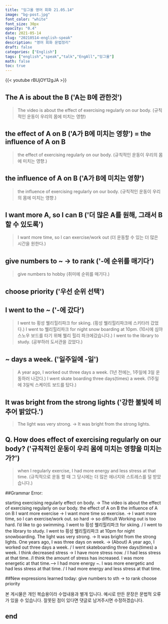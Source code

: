 ```yaml
---
title: "잉그올 영어 회화 21.05.14"
image: "bg-post.jpg"
font_color: "white"
font_size: 30px
opacity: "0.4"
date: 2021-05-14
slug: "20210514-english-speak"
description: "영어 회화 문법정리"
draft: false
categories: ["English"]
tags: ["english","speak","talk","EngAll","잉그올"]
math: false
toc: true
---
```


{{< youtube rBUjOY12gJA >}}

## The A is about the B ('A는 B에 관한것')
> The video is about the effect of exercising regularly on our body. (규칙적인 운동이 우리의 몸에 미치는 영향)

## the effect of A on B ('A가 B에 미치는 영향') = the influence of A on B
> the effect of exercising regularly on our body. (규칙적인 운동이 우리의 몸에 미치는 영향.)

## the influence of A on B ('A가 B에 미치는 영향')
> the influence of exercising regularly on our body. (규칙적인 운동이 우리의 몸에 미치는 영향.)

## I want more A, so I can B ('더 많은 A를 원해, 그래서 B 할 수 있도록')
> I want more time, so I can exercise/work out (더 운동할 수 있는 더 많은 시간을 원한다.)

## give numbers to ~ → to rank ('-에 순위를 매기다')
> give numbers to hobby (취미에 순위를 매기다.)

## choose priority ('우선 순위 선택')

## I went to the ~ ('-에 갔다')
> I went to 횡성 웰리힐리파크 for skiing. (횡성 웰리힐리파크에 스키타러 갔었다.)
> I went to 웰리힐리파크 for night snow boarding at 10pm. (10시에 심야 스노우 보드를 타기 위해 웰리 힐리 파크에갔습니다.)
> I went to the library to study. (공부하러 도서관을 갔었다.)

## ~ days a week. ('일주일에 -일')
> A year ago, I worked out three days a week. (1년 전에는, 1주일에 3일 운동하러 나갔다.)
> I went skate boarding three days(times) a week. (1주일에 3일씩 스케이트 보드를 탔다.)

## It was bright from the strong lights ('강한 불빛에 비추어 밝았다.')
> The light was very strong. → It was bright from the strong lights.


## Q. How does effect of exercising regularly on our body? ('규칙적인 운동이 우리 몸에 미치는 영향을 미치는가?')
> when I regularly exercise, I had more energy and less stress at that time. (규칙적으로 운동 할 때 그 당시에는 더 많은 에너지와 스트레스를 덜 받았습니다.)


##Grammar Error:  

starting exercising regularly effect on body. → The video is about the effect of exercising regularly on our body.
the effect of A on B
the influence of A on B
I want more exercise → I want more time so exercise. → I want more time, so I can exercise/work out.
so hard → so difficult
Working out is too hard.
I’d like to go swimming. 
I went to 횡성 웰리힐리파크 for skiing. / I went to the library to study.
I went to 횡성 웰리힐리파크 at 10pm for night snowboarding.
The light was very strong. → It was bright from the strong lights.
One years ago, I was three days on week. → (About) A year ago, I worked out three days a week. / I went skateboarding three days(times) a week.
I think decreased stress → I have more stress now. / I had less stress at that time. /I think the amount of stress has increased.
I was more energetic at that time.--> I had more energy ~. 
I was more energetic and had less stress at that time. / I had more energy and less stress at that time.



##New expressions learned today: 
give numbers to sth → to rank
choose priority


본 게시물은 개인 복습용이라 수업내용과 별개 입니다.
예시로 만든 문장은 문법적 오류가 있을 수 있습니다. 
잘못된 점이 있다면 댓글로 남겨주시면 수정하겠습니다. 


## end